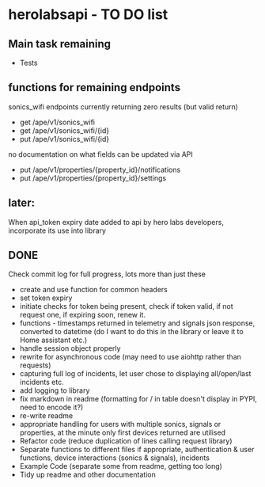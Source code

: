 # herolabsapi - TO DO list

## Main task remaining
- Tests

## functions for remaining endpoints
sonics_wifi endpoints currently returning zero results (but valid return)
- get /ape/v1/sonics_wifi
- get /ape/v1/sonics_wifi/{id}
- put /ape/v1/sonics_wifi/{id}

no documentation on what fields can be updated via API
- put /ape/v1/properties/{property_id}/notifications
- put /ape/v1/properties/{property_id}/settings

## later:
When api_token expiry date added to api by hero labs developers, incorporate its use into library


## DONE
Check commit log for full progress, lots more than just these
- create and use function for common headers
- set token expiry
- initiate checks for token being present, check if token valid, if not request one, if expiring soon, renew it.
- functions - timestamps returned in telemetry and signals json response, converted to datetime
(do I want to do this in the library or leave it to Home assistant etc.)
- handle session object properly
- rewrite for asynchronous code (may need to use aiohttp rather than requests)
- capturing full log of incidents, let user chose to displaying all/open/last incidents etc.
- add logging to library
- fix markdown in readme (formatting for / in table doesn't display in PYPI, need to encode it?)
- re-write readme
- appropriate handling for users with multiple sonics, signals or properties, at the minute only first devices returned are utilised
- Refactor code (reduce duplication of lines calling request library)
- Separate functions to different files if appropriate, authentication & user functions, device interactions (sonics & signals), incidents
- Example Code (separate some from readme, getting too long)
- Tidy up readme and other documentation